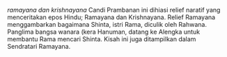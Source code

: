 *ramayana dan krishnayana*
Candi Prambanan ini dihiasi relief naratif yang menceritakan epos Hindu; Ramayana dan Krishnayana. Relief Ramayana menggambarkan bagaimana Shinta, istri Rama, diculik oleh Rahwana. Panglima bangsa wanara (kera Hanuman, datang ke Alengka untuk membantu Rama mencari Shinta. Kisah ini juga ditampilkan dalam Sendratari Ramayana. 